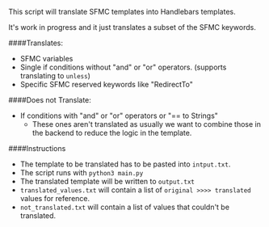 This script will translate SFMC templates into Handlebars templates.

It's work in progress and it just translates a subset of the SFMC keywords.

####Translates:
* SFMC variables
* Single if conditions without "and" or "or" operators. (supports translating to `unless`)
* Specific SFMC reserved keywords like "RedirectTo"  

####Does not Translate:
* If conditions with "and" or "or" operators or "== to Strings" 
  * These ones aren't translated as usually we want to combine those in the backend to reduce the logic in the template.
    
####Instructions
* The template to be translated has to be pasted into `intput.txt`. 
* The script runs with `python3 main.py`
* The translated template will be written to `output.txt`
* `translated_values.txt` will contain a list of `original >>>> translated` values for reference.
* `not_translated.txt` will contain a list of values that couldn't be translated.